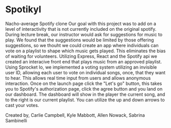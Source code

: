 # Spotikyl
Nacho-average Spotify clone 
  Our goal with this project was to add on a level of interactivity that is not currently included on the original spotify.  During lecture break, our instructor would ask for suggestions for music to play.  We found that the suggestions would be limited by those offering suggestions, so we thouht we could create an app where individuals can vote on a playlist to shape which music gets played.  This eliminates the bias of waiting for volunteers. Utilizing Express, React and the Spotify api we created an interacive front end that plays music from an approved playlist. Using Sprocket Io, we implemented a voting system utilizing an invisible user ID, allowing each user to vote on individual songs, once, that they want to hear.  This allows real time input from users and allows anonymous interaction. 
  Once on the launch page click the "Let's go" button, this takes you to Spotify's authorization page, click the agree button and you land on our dashboard.  The dashboard will show in the player the current song, and to the right is our current playlist.  You can utilize the up and down arrows to cast your votes.

  Created by, Carlie Campbell, Kyle Mabbott, Allen Nowack, Sabrina Sambinelli

